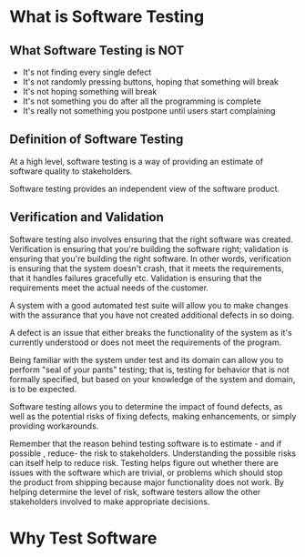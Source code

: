 # What is Software Testing

## What Software Testing is NOT

- It's not finding every single defect
- It's not randomly pressing buttons, hoping that something will break
- It's not hoping something will break
- It's not something you do after all the programming is complete
- It's really not something you postpone until users start complaining

## Definition of Software Testing

At a high level, software testing is a way of providing an estimate of software quality to stakeholders.

Software testing provides an independent view of the software product.

## Verification and Validation

Software testing also involves ensuring that the right software was created. Verification is ensuring that you're building the software right; validation is ensuring that you're building the right software. In other words, verification is ensuring that the system doesn't crash, that it meets the requirements, that it handles failures gracefully etc. Validation is ensuring that the requirements meet the actual needs of the customer.

A system with a good automated test suite will allow you to make changes with the assurance that you have not created additional defects in so doing.

A defect is an issue that either breaks the functionality of the system as it's currently understood or does not meet the requirements of the program.

Being familiar with the system under test and its domain can allow you to perform "seal of your pants" testing; that is, testing for behavior that is not formally specified, but based on your knowledge of the system and domain, is to be expected.

Software testing allows you to determine the impact of found defects, as well as the potential risks of fixing defects, making enhancements, or simply providing workarounds.

Remember that the reason behind testing software is to estimate - and if possible , reduce- the risk to stakeholders. Understanding the possible risks can itself help to reduce risk. Testing helps figure out whether there are issues with the software which are trivial, or problems which should stop the product from shipping because major functionality does not work. By helping determine the level of risk, software testers allow the other stakeholders involved to make appropriate decisions.

# Why Test Software

